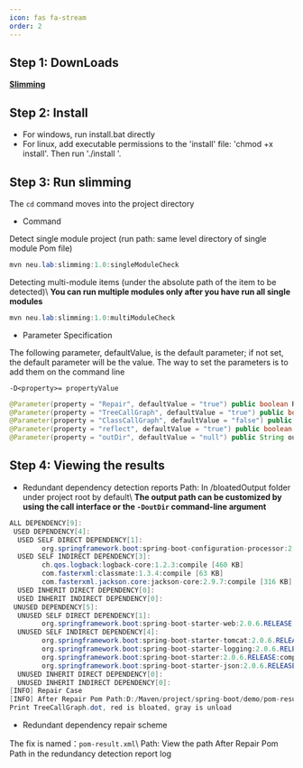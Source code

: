 ```yaml
---
icon: fas fa-stream
order: 2
---
```



## Step 1: DownLoads

[**Slimming**](https://github.com/slimming-fat.github.io/main/Slimming/tools.7z)


## Step 2: Install
* For windows, run install.bat directly
* For linux, add executable permissions to the 'install' file: 'chmod +x install'. Then run './install '.

## Step 3: Run slimming

The `cd` command moves into the project directory

* Command

Detect single module project (run path: same level directory of single module Pom file)

```java
mvn neu.lab:slimming:1.0:singleModuleCheck
```
Detecting multi-module items (under the absolute path of the item to be detected)\\
**You can run multiple modules only after you have run all single modules**
```java
mvn neu.lab:slimming:1.0:multiModuleCheck
```


* Parameter Specification

The following parameter, defaultValue, is the default parameter; if not set, the default parameter will be the value. The way to set the parameters is to add them on the command line

```
-D<property>= propertyValue
```

```java
@Parameter(property = "Repair", defaultValue = "true") public boolean Repair; // The output redundancy depends on the repair scheme 
@Parameter(property = "TreeCallGraph", defaultValue = "true") public boolean TreeCallGraph; // Output package-grained call graph (including reflection analysis) 
@Parameter(property = "ClassCallGraph", defaultValue = "false") public boolean ClassCallGraph; // Output project class granularity call graph (including reflection analysis) 
@Parameter(property = "reflect", defaultValue = "true") public boolean reflect; // Class Granularity Reflection Analysis 
@Parameter(property = "outDir", defaultValue = "null") public String outDir; // Set the result output path, the default is the project directory
```

## Step 4: Viewing the results
* Redundant dependency detection reports
Path: In /bloatedOutput folder under project root by default\\
**The output path can be customized by using the call interface or the `-DoutDir` command-line argument**
```java
ALL DEPENDENCY[9]:
 USED DEPENDENCY[4]:
  USED SELF DIRECT DEPENDENCY[1]:
        org.springframework.boot:spring-boot-configuration-processor:2.0.6.RELEASE:provided [86 KB]
  USED SELF INDIRECT DEPENDENCY[3]:
        ch.qos.logback:logback-core:1.2.3:compile [460 KB]
        com.fasterxml:classmate:1.3.4:compile [63 KB]
        com.fasterxml.jackson.core:jackson-core:2.9.7:compile [316 KB]
  USED INHERIT DIRECT DEPENDENCY[0]:
  USED INHERIT INDIRECT DEPENDENCY[0]:
 UNUSED DEPENDENCY[5]:
  UNUSED SELF DIRECT DEPENDENCY[1]:
        org.springframework.boot:spring-boot-starter-web:2.0.6.RELEASE:compile [588 bytes]
  UNUSED SELF INDIRECT DEPENDENCY[4]:
        org.springframework.boot:spring-boot-starter-tomcat:2.0.6.RELEASE:compile [591 bytes]
        org.springframework.boot:spring-boot-starter-logging:2.0.6.RELEASE:compile [613 bytes]
        org.springframework.boot:spring-boot-starter:2.0.6.RELEASE:compile [593 bytes]
        org.springframework.boot:spring-boot-starter-json:2.0.6.RELEASE:compile [645 bytes]
  UNUSED INHERIT DIRECT DEPENDENCY[0]:
  UNUSED INHERIT INDIRECT DEPENDENCY[0]:
[INFO] Repair Case
[INFO] After Repair Pom Path:D:/Maven/project/spring-boot/demo/pom-result.xml    // Redundant dependency repair scheme path
Print TreeCallGraph.dot, red is bloated, gray is unload
```

* Redundant dependency repair scheme

The fix is named：`pom-result.xml`\\
Path: View the path After Repair Pom Path in the redundancy detection report log
